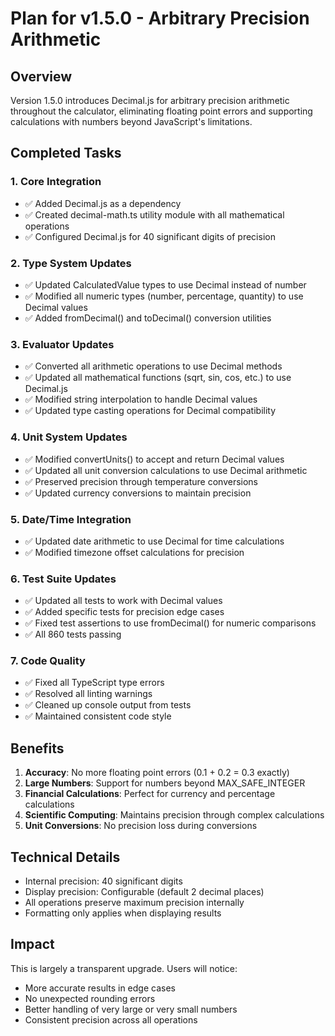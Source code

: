 # Plan for v1.5.0 - Arbitrary Precision Arithmetic

## Overview
Version 1.5.0 introduces Decimal.js for arbitrary precision arithmetic throughout the calculator, eliminating floating point errors and supporting calculations with numbers beyond JavaScript's limitations.

## Completed Tasks

### 1. Core Integration
- ✅ Added Decimal.js as a dependency
- ✅ Created decimal-math.ts utility module with all mathematical operations
- ✅ Configured Decimal.js for 40 significant digits of precision

### 2. Type System Updates
- ✅ Updated CalculatedValue types to use Decimal instead of number
- ✅ Modified all numeric types (number, percentage, quantity) to use Decimal values
- ✅ Added fromDecimal() and toDecimal() conversion utilities

### 3. Evaluator Updates
- ✅ Converted all arithmetic operations to use Decimal methods
- ✅ Updated all mathematical functions (sqrt, sin, cos, etc.) to use Decimal.js
- ✅ Modified string interpolation to handle Decimal values
- ✅ Updated type casting operations for Decimal compatibility

### 4. Unit System Updates
- ✅ Modified convertUnits() to accept and return Decimal values
- ✅ Updated all unit conversion calculations to use Decimal arithmetic
- ✅ Preserved precision through temperature conversions
- ✅ Updated currency conversions to maintain precision

### 5. Date/Time Integration
- ✅ Updated date arithmetic to use Decimal for time calculations
- ✅ Modified timezone offset calculations for precision

### 6. Test Suite Updates
- ✅ Updated all tests to work with Decimal values
- ✅ Added specific tests for precision edge cases
- ✅ Fixed test assertions to use fromDecimal() for numeric comparisons
- ✅ All 860 tests passing

### 7. Code Quality
- ✅ Fixed all TypeScript type errors
- ✅ Resolved all linting warnings
- ✅ Cleaned up console output from tests
- ✅ Maintained consistent code style

## Benefits

1. **Accuracy**: No more floating point errors (0.1 + 0.2 = 0.3 exactly)
2. **Large Numbers**: Support for numbers beyond MAX_SAFE_INTEGER
3. **Financial Calculations**: Perfect for currency and percentage calculations
4. **Scientific Computing**: Maintains precision through complex calculations
5. **Unit Conversions**: No precision loss during conversions

## Technical Details

- Internal precision: 40 significant digits
- Display precision: Configurable (default 2 decimal places)
- All operations preserve maximum precision internally
- Formatting only applies when displaying results

## Impact

This is largely a transparent upgrade. Users will notice:
- More accurate results in edge cases
- No unexpected rounding errors
- Better handling of very large or very small numbers
- Consistent precision across all operations
